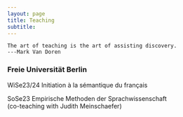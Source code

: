 ```yaml
---
layout: page
title: Teaching
subtitle: 
---
```


```
The art of teaching is the art of assisting discovery.
---Mark Van Doren
```

### Freie Universität Berlin

WiSe23/24 Initiation à la sémantique du français


SoSe23 Empirische Methoden der Sprachwissenschaft \
(co-teaching with Judith Meinschaefer)
